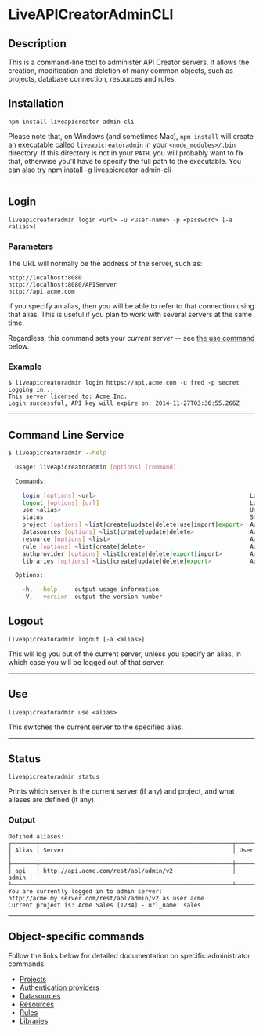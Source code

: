 

# LiveAPICreatorAdminCLI

## Description

This is a command-line tool to administer API Creator servers. It allows the creation,
modification and deletion of many common objects, such as projects, database connection,
resources and rules.

## Installation

    npm install liveapicreator-admin-cli

Please note that, on Windows (and sometimes Mac), `npm install` will create an executable 
called `liveapicreatoradmin` in your
`<node_modules>/.bin` directory. If this directory is not in your `PATH`, you will probably
want to fix that, otherwise you'll have to specify the full path to the executable.  You can also try 
npm install -g liveapicreator-admin-cli

***
## Login

    liveapicreatoradmin login <url> -u <user-name> -p <password> [-a <alias>]

### Parameters

The URL will normally be the address of the server, such as:

    http://localhost:8080
    http://localhost:8080/APIServer
    http://api.acme.com

If you specify an alias, then you will be able to refer to that connection using that alias.
This is useful if you plan to work with several servers at the same time.

Regardless, this command sets your *current server* -- see [the use command](/use/) below.

### Example
    $ liveapicreatoradmin login https://api.acme.com -u fred -p secret
    Logging in...
    This server licensed to: Acme Inc.
    Login successful, API key will expire on: 2014-11-27T03:36:55.266Z

***
## Command Line Service
```sh
$ liveapicreatoradmin --help

  Usage: liveapicreatoradmin [options] [command]

  Commands:

    login [options] <url>                                            Login to an API Creator server
    logout [options] [url]                                           Logout from the current server, or a specific server
    use <alias>                                                      Use the specified server by default
    status                                                           Show the current server, and any defined server aliases
    project [options] <list|create|update|delete|use|import|export>  Administer projects. Actions are: list, create, update, delete, use, export
    datasources [options] <list|create|update|delete>                Administer datasources within a project.
    resource [options] <list>                                        Administer resources within a project.
    rule [options] <list|create|delete>                              Administer rules within a project.
    authprovider [options] <list|create|delete|export|import>        Administer authentication providers for an account.
    libraries [options] <list|create|update|delete|export>           Administer user libraries for an account.

  Options:

    -h, --help     output usage information
    -V, --version  output the version number

```
## Logout

    liveapicreatoradmin logout [-a <alias>]

This will log you out of the current server, unless you specify an alias,
in which case you will be logged out of that server.

***
## Use

    liveapicreatoradmin use <alias>

This switches the current server to the specified alias.

***
## Status

    liveapicreatoradmin status
    
Prints which server is the current server (if any) and project, and what aliases are defined (if any).

### Output

    Defined aliases:
    ┌───────┬───────────────────────────────────────────────────────┬───────┐
    │ Alias │ Server                                                │ User  │
    ├───────┼───────────────────────────────────────────────────────┼───────┤
    │ api   │ http://api.acme.com/rest/abl/admin/v2                 │ admin │
    └───────┴───────────────────────────────────────────────────────┴───────┘
    You are currently logged in to admin server: http://acme.my.server.com/rest/abl/admin/v2 as user acme
    Current project is: Acme Sales [1234] - url_name: sales

***
## Object-specific commands
Follow the links below for detailed documentation on specific administrator commands.
* [Projects](docs/project.md)
* [Authentication providers](docs/authprovider.md)
* [Datasources](docs/dbase.md)
* [Resources](docs/resource.md)
* [Rules](docs/rule.md)
* [Libraries](docs/libraries.md)

